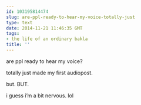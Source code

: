 ```yaml
---
id: 103195814474
slug: are-ppl-ready-to-hear-my-voice-totally-just
type: text
date: 2014-11-21 11:46:35 GMT
tags:
- the life of an ordinary bakla
title: ''
---
```

<p>are ppl ready to hear my voice?</p>

<p>totally just made my first audiopost.</p>

<p>but. BUT.</p>

<p>i guess i&#8217;m a bit nervous. lol</p>